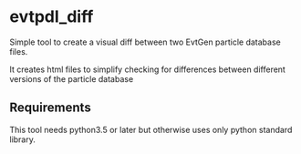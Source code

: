# evtpdl_diff

Simple tool to create a visual diff between two EvtGen particle database files.

It creates html files to simplify checking for differences between different versions of the particle database

## Requirements

This tool needs python3.5 or later but otherwise uses only python standard library.

